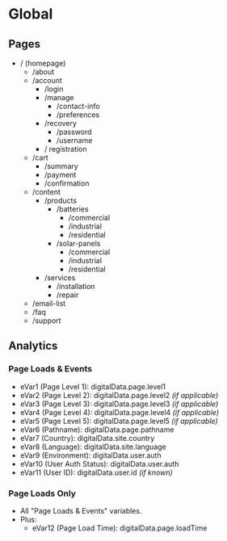 # Global

## Pages

- / (homepage)
  - /about
  - /account
    - /login
    - /manage
      - /contact-info
      - /preferences
    - /recovery
      - /password
      - /username
    - / registration
  - /cart
    - /summary
    - /payment
    - /confirmation
  - /content
    - /products
      - /batteries
        - /commercial
        - /industrial
        - /residential
      - /solar-panels
        - /commercial
        - /industrial
        - /residential
    - /services
      - /installation
      - /repair
  - /email-list
  - /faq
  - /support

## Analytics

### Page Loads & Events

- eVar1 (Page Level 1): digitalData.page.level1
- eVar2 (Page Level 2): digitalData.page.level2 *(if applicable)*
- eVar3 (Page Level 3): digitalData.page.level3 *(if applicable)*
- eVar4 (Page Level 4): digitalData.page.level4 *(if applicable)*
- eVar5 (Page Level 5): digitalData.page.level5 *(if applicable)*
- eVar6 (Pathname): digitalData.page.pathname
- eVar7 (Country): digitalData.site.country
- eVar8 (Language): digitalData.site.language
- eVar9 (Environment): digitalData.user.auth
- eVar10 (User Auth Status): digitalData.user.auth
- eVar11 (User ID): digitalData.user.id *(if known)*

### Page Loads Only

- All "Page Loads & Events" variables.
- Plus:
  - eVar12 (Page Load Time): digitalData.page.loadTime

